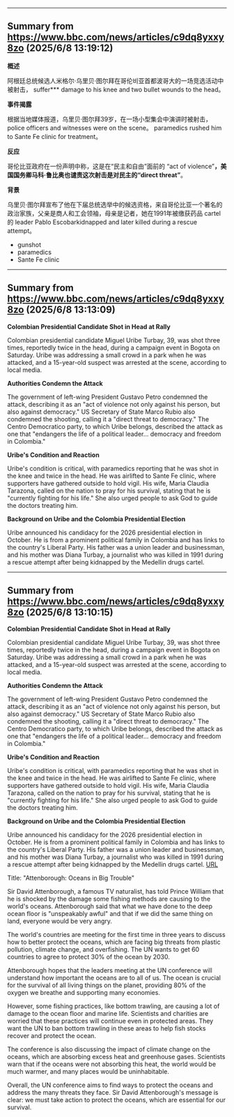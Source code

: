 
---
## Summary from https://www.bbc.com/news/articles/c9dq8yxxy8zo (2025/6/8 13:19:12)

**概述**

阿根廷总统候选人米格尔·乌里贝·图尔拜在哥伦비亚首都波哥大的一场竞选活动中被射击， suffer*** damage to his knee and two bullet wounds to the head。

**事件揭露**

根据当地媒体报道，乌里贝·图尔拜39岁，在一场小型集会中演讲时被射击， police officers and witnesses were on the scene。 paramedics rushed him to Sante Fe clinic for treatment。

**反应**

哥伦比亚政府在一份声明中称，这是在“民主和自由”面前的 “act of violence”****，美国国务卿马科·鲁比奥也谴责这次射击是对民主的“direct threat”****。

**背景**

乌里贝·图尔拜宣布了他在下届总统选举中的候选资格，来自哥伦比亚一个著名的政治家族，父亲是商人和工会领袖，母亲是记者，她在1991年被缴获药品 cartel 的 leader Pablo Escobarkidnapped and later killed during a rescue attempt。

* gunshot
* paramedics
* Sante Fe clinic

---
## Summary from https://www.bbc.com/news/articles/c9dq8yxxy8zo (2025/6/8 13:13:09)

**Colombian Presidential Candidate Shot in Head at Rally**

Colombian presidential candidate Miguel Uribe Turbay, 39, was shot three times, reportedly twice in the head, during a campaign event in Bogota on Saturday. Uribe was addressing a small crowd in a park when he was attacked, and a 15-year-old suspect was arrested at the scene, according to local media.

**Authorities Condemn the Attack**

The government of left-wing President Gustavo Petro condemned the attack, describing it as an "act of violence not only against his person, but also against democracy." US Secretary of State Marco Rubio also condemned the shooting, calling it a "direct threat to democracy." The Centro Democratico party, to which Uribe belongs, described the attack as one that "endangers the life of a political leader... democracy and freedom in Colombia."

**Uribe's Condition and Reaction**

Uribe's condition is critical, with paramedics reporting that he was shot in the knee and twice in the head. He was airlifted to Sante Fe clinic, where supporters have gathered outside to hold vigil. His wife, Maria Claudia Tarazona, called on the nation to pray for his survival, stating that he is "currently fighting for his life." She also urged people to ask God to guide the doctors treating him.

**Background on Uribe and the Colombia Presidential Election**

Uribe announced his candidacy for the 2026 presidential election in October. He is from a prominent political family in Colombia and has links to the country's Liberal Party. His father was a union leader and businessman, and his mother was Diana Turbay, a journalist who was killed in 1991 during a rescue attempt after being kidnapped by the Medellin drugs cartel.

---
## Summary from https://www.bbc.com/news/articles/c9dq8yxxy8zo (2025/6/8 13:10:15)

**Colombian Presidential Candidate Shot in Head at Rally**

Colombian presidential candidate Miguel Uribe Turbay, 39, was shot three times, reportedly twice in the head, during a campaign event in Bogota on Saturday. Uribe was addressing a small crowd in a park when he was attacked, and a 15-year-old suspect was arrested at the scene, according to local media.

**Authorities Condemn the Attack**

The government of left-wing President Gustavo Petro condemned the attack, describing it as an "act of violence not only against his person, but also against democracy." US Secretary of State Marco Rubio also condemned the shooting, calling it a "direct threat to democracy." The Centro Democratico party, to which Uribe belongs, described the attack as one that "endangers the life of a political leader... democracy and freedom in Colombia."

**Uribe's Condition and Reaction**

Uribe's condition is critical, with paramedics reporting that he was shot in the knee and twice in the head. He was airlifted to Sante Fe clinic, where supporters have gathered outside to hold vigil. His wife, Maria Claudia Tarazona, called on the nation to pray for his survival, stating that he is "currently fighting for his life." She also urged people to ask God to guide the doctors treating him.

**Background on Uribe and the Colombia Presidential Election**

Uribe announced his candidacy for the 2026 presidential election in October. He is from a prominent political family in Colombia and has links to the country's Liberal Party. His father was a union leader and businessman, and his mother was Diana Turbay, a journalist who was killed in 1991 during a rescue attempt after being kidnapped by the Medellin drugs cartel.
<a href="https://www.bbc.com/news/articles/ce82p6yq061o">URL</a>

<p>Title: "Attenborough: Oceans in Big Trouble"</p>
<p>Sir David Attenborough, a famous TV naturalist, has told Prince William that he is shocked by the damage some fishing methods are causing to the world's oceans. Attenborough said that what we have done to the deep ocean floor is "unspeakably awful" and that if we did the same thing on land, everyone would be very angry.</p>
<p>The world's countries are meeting for the first time in three years to discuss how to better protect the oceans, which are facing big threats from plastic pollution, climate change, and overfishing. The UN wants to get 60 countries to agree to protect 30% of the ocean by 2030.</p>
<p>Attenborough hopes that the leaders meeting at the UN conference will understand how important the oceans are to all of us. The ocean is crucial for the survival of all living things on the planet, providing 80% of the oxygen we breathe and supporting many economies.</p>
<p>However, some fishing practices, like bottom trawling, are causing a lot of damage to the ocean floor and marine life. Scientists and charities are worried that these practices will continue even in protected areas. They want the UN to ban bottom trawling in these areas to help fish stocks recover and protect the ocean.</p>
<p>The conference is also discussing the impact of climate change on the oceans, which are absorbing excess heat and greenhouse gases. Scientists warn that if the oceans were not absorbing this heat, the world would be much warmer, and many places would be uninhabitable.</p>
<p>Overall, the UN conference aims to find ways to protect the oceans and address the many threats they face. Sir David Attenborough's message is clear: we must take action to protect the oceans, which are essential for our survival.</p>